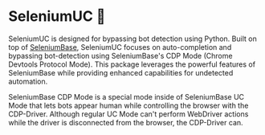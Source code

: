# SeleniumUC 🚀

SeleniumUC is designed for bypassing bot detection using Python. Built on top of [SeleniumBase](https://github.com/seleniumbase/SeleniumBase), SeleniumUC focuses on auto-completion and bypassing bot-detection using SeleniumBase's CDP Mode (Chrome Devtools Protocol Mode). This package leverages the powerful features of SeleniumBase while providing enhanced capabilities for undetected automation.

SeleniumBase CDP Mode is a special mode inside of SeleniumBase UC Mode that lets bots appear human while controlling the browser with the CDP-Driver. Although regular UC Mode can't perform WebDriver actions while the driver is disconnected from the browser, the CDP-Driver can.
